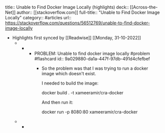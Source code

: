 title:: Unable to Find Docker Image Locally (highlights)
deck:: [[Across-the-Net]]
author:: [[stackoverflow.com]]
full-title:: "Unable to Find Docker Image Locally"
category:: #articles
url:: https://stackoverflow.com/questions/56512769/unable-to-find-docker-image-locally

- Highlights first synced by [[Readwise]] [[Monday, 31-10-2022]]
	- -
		- PROBLEM: Unable to find docker image locally #problem #flashcard
		  id:: 9a029880-da1a-447f-97db-491d4cfefbef
			- So the problem was that I was trying to run a docker image which doesn't exist.
			  
			  I needed to build the image:
			  
			  docker build . -t xameeramir/cra-docker
			  
			  
			  And then run it:
			  
			  docker run -p 8080:80 xameeramir/cra-docker
	- -